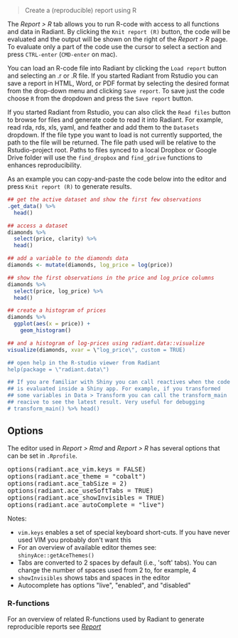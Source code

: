 > Create a (reproducible) report using R

The _Report > R_ tab allows you to run R-code with access to all functions and data in Radiant. By clicking the `Knit report (R)` button, the code will be evaluated and the output will be shown on the right of the _Report > R_ page. To evaluate only a part of the code use the cursor to select a section and press `CTRL-enter` (`CMD-enter` on mac).

You can load an R-code file into Radiant by clicking the `Load report` button and selecting an .r or .R file. If you started Radiant from Rstudio you can save a report in HTML, Word, or PDF format by selecting the desired format from the drop-down menu and clicking `Save report`. To save just the code choose `R` from the dropdown and press the `Save report` button.

If you started Radiant from Rstudio, you can also click the `Read files` button to browse for files and generate code to read it into Radiant. For example, read rda, rds, xls, yaml, and feather and add them to the `Datasets` dropdown. If the file type you want to load is not currently supported, the path to the file will be returned. The file path used will be relative to the Rstudio-project root. Paths to files synced to a local Dropbox or Google Drive folder will use the `find_dropbox` and `find_gdrive` functions to enhances reproducibility.

As an example you can copy-and-paste the code below into the editor and press `Knit report (R)` to generate results.

```r
## get the active dataset and show the first few observations
.get_data() %>%
  head()

## access a dataset
diamonds %>%
  select(price, clarity) %>%
  head()

## add a variable to the diamonds data
diamonds <- mutate(diamonds, log_price = log(price))

## show the first observations in the price and log_price columns
diamonds %>%
  select(price, log_price) %>%
  head()

## create a histogram of prices
diamonds %>%
  ggplot(aes(x = price)) +
    geom_histogram()

## and a histogram of log-prices using radiant.data::visualize
visualize(diamonds, xvar = \"log_price\", custom = TRUE)

## open help in the R-studio viewer from Radiant
help(package = \"radiant.data\")

## If you are familiar with Shiny you can call reactives when the code
## is evaluated inside a Shiny app. For example, if you transformed
## some variables in Data > Transform you can call the transform_main
## reacive to see the latest result. Very useful for debugging
# transform_main() %>% head()
```

## Options

The editor used in _Report > Rmd_ and _Report > R_ has several options that can be set in `.Rprofile`.

<pre>
options(radiant.ace_vim.keys = FALSE)
options(radiant.ace_theme = "cobalt")
options(radiant.ace_tabSize = 2)
options(radiant.ace_useSoftTabs = TRUE)
options(radiant.ace_showInvisibles = TRUE)
options(radiant.ace_autoComplete = "live")
</pre>

Notes:

* `vim.keys` enables a set of special keyboard short-cuts. If you have never used VIM you probably don't want this 
* For an overview of available editor themes see: `shinyAce::getAceThemes()`
* Tabs are converted to 2 spaces by default (i.e., 'soft' tabs). You can change the number of spaces used from 2 to, for example, 4
* `showInvisibles` shows tabs and spaces in the editor
* Autocomplete has options "live", "enabled", and "disabled" 

### R-functions

For an overview of related R-functions used by Radiant to generate reproducible reports see <a href = " https://radiant-rstats.github.io/radiant.data/reference/index.html#section-data-report" target="_blank">_Report_</a>